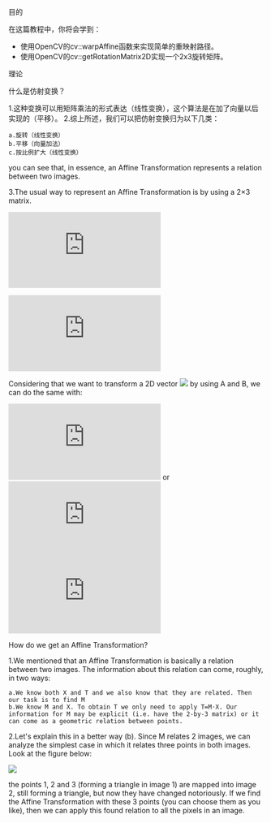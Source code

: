 目的

在这篇教程中，你将会学到：

* 使用OpenCV的cv::warpAffine函数来实现简单的重映射路径。
* 使用OpenCV的cv::getRotationMatrix2D实现一个2x3旋转矩阵。

理论

什么是仿射变换？

1.这种变换可以用矩阵乘法的形式表达（线性变换），这个算法是在加了向量以后实现的（平移）。
2.综上所述，我们可以把仿射变换归为以下几类：

    a.旋转（线性变换）
    b.平移（向量加法）
    c.按比例扩大（线性变换）

you can see that, in essence, an Affine Transformation represents a relation between two images.

3.The usual way to represent an Affine Transformation is by using a 2×3 matrix.

![](http://latex.codecogs.com/gif.latex?A%20%3D%20%5Cbegin%7Bbmatrix%7D%20a_%7B00%7D%20%26%20a_%7B01%7D%20%5C%5C%20a_%7B10%7D%20%26%20a_%7B11%7D%20%5Cend%7Bbmatrix%7D_%7B2%20%5Ctimes%202%7D%20B%20%3D%20%5Cbegin%7Bbmatrix%7D%20b_%7B00%7D%20%5C%5C%20b_%7B10%7D%20%5Cend%7Bbmatrix%7D_%7B2%20%5Ctimes%201%7D)

![](http://latex.codecogs.com/gif.latex?M%20%3D%20%5Cbegin%7Bbmatrix%7D%20A%20%26%20B%20%5Cend%7Bbmatrix%7D%20%3D%20%5Cbegin%7Bbmatrix%7D%20a_%7B00%7D%20%26%20a_%7B01%7D%20%26%20b_%7B00%7D%20%5C%5C%20a_%7B10%7D%20%26%20a_%7B11%7D%20%26%20b_%7B10%7D%20%5Cend%7Bbmatrix%7D_%7B2%20%5Ctimes%203%7D)

Considering that we want to transform a 2D vector ![](http://latex.codecogs.com/gif.download?X%20%3D%20%5Cbegin%7Bbmatrix%7Dx%20%5C%5C%20y%5Cend%7Bbmatrix%7D) by using A and B, we can do the same with:

![](http://latex.codecogs.com/gif.latex?T%20%3D%20A%20%5Ccdot%20%5Cbegin%7Bbmatrix%7Dx%20%5C%5C%20y%5Cend%7Bbmatrix%7D%20+%20B) or ![](http://latex.codecogs.com/gif.latex?T%20%3D%20M%20%5Ccdot%20%5Bx%2C%20y%2C%201%5D%5E%7BT%7D)
![](http://latex.codecogs.com/gif.latex?T%20%3D%20%5Cbegin%7Bbmatrix%7D%20a_%7B00%7Dx%20+%20a_%7B01%7Dy%20+%20b_%7B00%7D%20%5C%5C%20a_%7B10%7Dx%20+%20a_%7B11%7Dy%20+%20b_%7B10%7D%20%5Cend%7Bbmatrix%7D)

How do we get an Affine Transformation?

1.We mentioned that an Affine Transformation is basically a relation between two images. The information about this relation can come, roughly, in two ways:

    a.We know both X and T and we also know that they are related. Then our task is to find M
    b.We know M and X. To obtain T we only need to apply T=M⋅X. Our information for M may be explicit (i.e. have the 2-by-3 matrix) or it can come as a geometric relation between points.

2.Let's explain this in a better way (b). Since M relates 2 images, we can analyze the simplest case in which it relates three points in both images. Look at the figure below:

![](https://docs.opencv.org/4.1.0/Warp_Affine_Tutorial_Theory_0.jpg)

the points 1, 2 and 3 (forming a triangle in image 1) are mapped into image 2, still forming a triangle, but now they have changed notoriously. If we find the Affine Transformation with these 3 points (you can choose them as you like), then we can apply this found relation to all the pixels in an image.